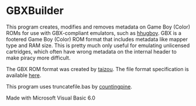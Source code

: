 # GBXBuilder
This program creates, modifies and removes metadata on Game Boy (Color) ROMs for use with GBX-compliant emulators, such as [hhugboy](https://github.com/tzlion/hhugboy). GBX is a footered Game Boy (Color) ROM format that includes metadata like mapper type and RAM size. This is pretty much only useful for emulating unlicensed cartridges, which often have wrong metadata on the internal header to make piracy more difficult.

The GBX ROM format was created by [taizou](https://github.com/tzlion). The file format specification is available [here](http://hhug.me/gbx/1.0).

This program uses truncatefile.bas by [countingpine](https://github.com/countingpine).

Made with Microsoft Visual Basic 6.0
